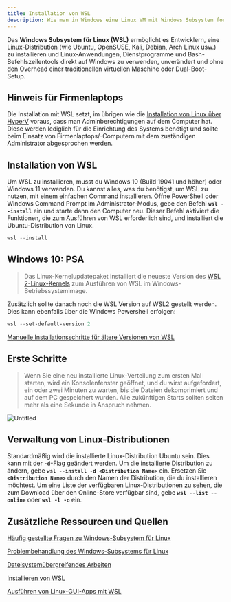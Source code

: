 ```yaml
---
title: Installation von WSL
description: Wie man in Windows eine Linux VM mit Windows Subsystem for Linux installiert.
---
```


Das **Windows Subsystem für Linux (WSL)** ermöglicht es Entwicklern, eine Linux-Distribution (wie Ubuntu, OpenSUSE, Kali, Debian, Arch Linux usw.) zu installieren und Linux-Anwendungen, Dienstprogramme und Bash-Befehlszeilentools direkt auf Windows zu verwenden, unverändert und ohne den Overhead einer traditionellen virtuellen Maschine oder Dual-Boot-Setup.

## Hinweis für Firmenlaptops

Die Installation mit WSL setzt, im übrigen wie die [Installation von Linux über HyperV](/linux/linux-install-hyperv/) voraus, dass man Adminberechtigungen auf dem Computer hat. Diese werden lediglich für die Einrichtung des Systems benötigt und sollte beim Einsatz von Firmenlaptops/-Computern mit dem zuständigen Administrator abgesprochen werden.

## Installation von WSL

Um WSL zu installieren, musst du Windows 10 (Build 19041 und höher) oder Windows 11 verwenden. Du kannst alles, was du benötigst, um WSL zu nutzen, mit einem einfachen Command installieren. Öffne PowerShell oder Windows Command Prompt im Administrator-Modus, gebe den Befehl **`wsl --install`** ein und starte dann den Computer neu. Dieser Befehl aktiviert die Funktionen, die zum Ausführen von WSL erforderlich sind, und installiert die Ubuntu-Distribution von Linux.

```powershell
wsl --install
```

## Windows 10: PSA

> Das Linux-Kernelupdatepaket installiert die neueste Version des [WSL 2-Linux-Kernels](https://github.com/microsoft/WSL2-Linux-Kernel) zum Ausführen von WSL im Windows-Betriebssystemimage.
> 

[](https://wslstorestorage.blob.core.windows.net/wslblob/wsl_update_x64.msi)

Zusätzlich sollte danach noch die WSL Version auf WSL2 gestellt werden. Dies kann ebenfalls über die Windows Powershell erfolgen:

```powershell
wsl --set-default-version 2
```

[Manuelle Installationsschritte für ältere Versionen von WSL](https://learn.microsoft.com/de-de/windows/wsl/install-manual)

## Erste Schritte

> Wenn Sie eine neu installierte Linux-Verteilung zum ersten Mal starten, wird ein Konsolenfenster geöffnet, und du wirst aufgefordert, ein oder zwei Minuten zu warten, bis die Dateien dekomprimiert und auf dem PC gespeichert wurden. Alle zukünftigen Starts sollten selten mehr als eine Sekunde in Anspruch nehmen.
> 

![Untitled](Installation%20von%20Linux%20u%CC%88ber%20WSL%2063c694346cae40aeabb7b15b296af085/Untitled.png)

## Verwaltung von Linux-Distributionen

Standardmäßig wird die installierte Linux-Distribution Ubuntu sein. Dies kann mit der **`-d`**-Flag geändert werden. Um die installierte Distribution zu ändern, gebe **`wsl --install -d <Distribution Name>`** ein. Ersetzen Sie **`<Distribution Name>`** durch den Namen der Distribution, die du installieren möchtest. Um eine Liste der verfügbaren Linux-Distributionen zu sehen, die zum Download über den Online-Store verfügbar sind, gebe **`wsl --list --online`** oder **`wsl -l -o`** ein.

## Zusätzliche Ressourcen und Quellen

[Häufig gestellte Fragen zu Windows-Subsystem für Linux](https://learn.microsoft.com/de-de/windows/wsl/faq)

[Problembehandlung des Windows-Subsystems für Linux](https://learn.microsoft.com/de-de/windows/wsl/troubleshooting)

[Dateisystemübergreifendes Arbeiten](https://learn.microsoft.com/de-de/windows/wsl/filesystems)

[Installieren von WSL](https://learn.microsoft.com/de-de/windows/wsl/install)

[Ausführen von Linux-GUI-Apps mit WSL](https://learn.microsoft.com/de-de/windows/wsl/tutorials/gui-apps)
